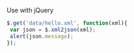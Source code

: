 Use with jQuery

```js
$.get('data/hello.xml', function(xml){
 var json = $.xml2json(xml);
 alert(json.message);
});
```
